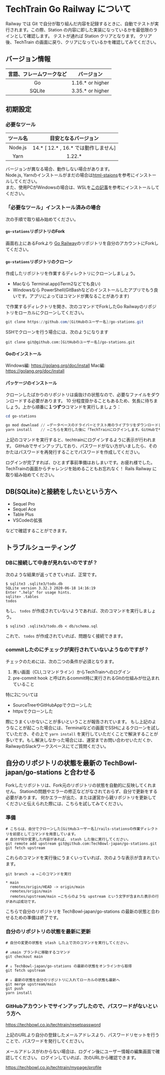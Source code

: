 # TechTrain Go Railway について

Railway では Git で自分が取り組んだ内容を記録するときに、自動でテストが実行されます。この際、Station の内容に即した実装になっているかを最低限のラインとして確認します。
テストが通れば Station クリアとなります。
クリア後、TechTrain の画面に戻り、クリアになっているかを確認してみてください。

## バージョン情報

|言語、フレームワークなど|バージョン|
|:---:|:---:|
Go| 1.16.* or higher
SQLite| 3.35.* or higher

## 初期設定

### 必要なツール

|ツール名|目安となるバージョン|
|:---:|:---:|
|Node.js| 14.*  [ 12.* ,  16.* では動作しません]|
|Yarn|1.22.*|

バージョンが異なる場合、動作しない場合があります。  
Node.js, Yarnのインストールがまだの場合は[html-staions](https://github.com/TechBowl-japan/html-stations)を参考にインストールしてください。  
また、使用PCがWindowsの場合は、WSLを[この記事](https://docs.microsoft.com/ja-jp/windows/wsl/install-win10)を参考にインストールしてください。

### 「必要なツール」インストール済みの場合

次の手順で取り組み始めてください。

####  `go-stations`リポジトリのFork

画面右上にあるForkより [Go Railway](https://github.com/TechBowl-japan/go-stations)のリポジトリを自分のアカウントにForkしてください。

#### `go-stations`リポジトリのクローン

作成したリポジトリを作業するディレクトリにクローンしましょう。

* Macなら Terminal.app(iTerm2などでも良い)
* Windowsなら PowerShell(GitBashなどのインストールしたアプリでもう良いです。アプリによってはコマンドが異なることがあります)

で作業するディレクトリを開き、次のコマンドでForkしたGo Railwayのリポジトリをローカルにクローンしてください。


```powershell
git clone https://github.com/{GitHubのユーザー名}/go-stations.git
```

SSHでクローンを行う場合には、次のようになります

```
git clone git@github.com:[GitHubのユーザー名]/go-stations.git
```

#### Goのインストール

Windows編: https://golang.org/doc/install
Mac編: https://golang.org/doc/install

#### パッケージのインストール

クローンしたばかりのリポジトリは歯抜けの状態なので、必要なファイルをダウンロードする必要があります。
10 分程度掛かることもあるため、気長に待ちましょう。上から順番に**１つずつ**コマンドを実行しましょう：

```powershell
cd go-stations
```

```powershell
go mod download // ←データベースのドライバーとテスト用のライブラリをダウンロードします。
yarn install    // ←こちらを実行した後に「TechTrainにログインします。GitHubでサインアップした方はお手数ですが、パスワードリセットよりパスワードを発行してください」と出てくるため、ログインを実行してください。出てこない場合は、コマンドの実行に失敗している可能性があるため、TechTrainの問い合わせかRailwayのSlackより問い合わせをお願いいたします。
```

上記のコマンドを実行すると、techtrainにログインするように表示が行われます。
GitHubでサインアップしており、パスワードがない方がいましたら、そのかたはパスワードを再発行することでパスワードを作成してください。

ログインが完了すれば、ひとまず事前準備はおしまいです。お疲れ様でした。
TechTrainの画面からチャレンジを始めることもお忘れなく！
Rails Railway に取り組み始めてください。

## DB(SQLite)と接続をしたいという方へ

* Sequel Pro
* Sequel Ace
* Table Plus
* VSCodeの拡張

などで確認することができます。

## トラブルシューティング

### DBに接続して中身が見れないのですが？


次のような結果が返ってきていれば、正常です。

```
$ sqlite3 .sqlite3/todo.db
SQLite version 3.32.3 2020-06-18 14:16:19
Enter ".help" for usage hints.
sqlite> .tables
todos
```

もし、 `todos` が作成されていないようであれば、次のコマンドを実行しましょう。

```
$ sqlite3 .sqlite3/todo.db < db/schema.sql
```

これで、 `todos` が作成されていれば、問題なく接続できます。

### commitしたのにチェックが実行されていないようなのですが？

チェックのためには、次の二つの条件が必須となります。

1. 黒い画面（CLI,コマンドライン）からTechTrainへのログイン
2. pre-commit hook と呼ばれるcommit時に実行されるGitの仕組みが仕込まれていること

特に2については

* SourceTreeやGitHubAppでクローンした
* httpsでクローンした

際にうまくいかないことが多いということが報告されています。
もし上記のようなことが起こった場合には、Terminalなどの画面でSSHによるクローンを試していただき、その上で `yarn install` を実行していただくことで解決することが多いです。もし解決しなかった場合には、運営までお問い合わせいただくか、RailwayのSlackワークスペースにてご質問ください。

## 自分のリポジトリの状態を最新の TechBowl-japan/go-stations と合わせる

Forkしたリポジトリは、Fork元のリポジトリの状態を自動的に反映してくれません。
Stationの問題やエラーの修正などがなされておらず、自分で更新をする必要があります。
何かエラーが出た、または運営から親リポジトリを更新してくださいと伝えられた際には、こちらを試してみてください。

### 準備

```shell
# こちらは、自分でクローンした[GitHubユーザー名]/rails-stationsの作業ディレクトリを前提としてコマンドを用意しています。
# 自分が何か変更した内容があれば、 stash した後に実行してください。
git remote add upstream git@github.com:TechBowl-japan/go-stations.git
git fetch upstream
```

これらのコマンドを実行後にうまくいっていれば、次のような表示が含まれています。

```shell
git branch -a ←このコマンドを実行

* main
  remotes/origin/HEAD -> origin/main
  remotes/origin/main
  remotes/upstream/main ←こちらのような upstream という文字が含まれた表示の行があれば成功です。
```

こちらで自分のリポジトリを TechBowl-japan/go-stations の最新の状態と合わせるための準備は終了です。

### 自分のリポジトリの状態を最新に更新

```shell
# 自分の変更の状態を stash した上で次のコマンドを実行してください。

# ↓main ブランチに移動するコマンド
git checkout main

# ↓ TechBowl-japan/go-stations の最新の状態をオンラインから取得
git fetch upstream

# ↓ 最新の状態を自分のリポジトリに入れてローカルの状態も最新へ
git merge upstream/main
git push
yarn install
```

### GitHubアカウントでサインアップしたので、パスワードがないという方へ

https://techbowl.co.jp/techtrain/resetpassword

上記のURLより自分の登録したメールアドレスより、パスワードリセットを行うことで、パスワードを発行してください。

メールアドレスがわからない場合は、ログイン後にユーザー情報の編集画面で確認してください。
ログインしていれば、次のURLから確認できます。

https://techbowl.co.jp/techtrain/mypage/profile
